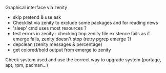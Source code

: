 Graphical interface via zenity
- skip pretend & use ask
- Checklist via zenity to exclude some packages and for reading news
- 'sleep' cmd uses most resources ?
- test errors in zenity : checking tmp zenity file existence fails as if emerge fails, zenity doesn't stop (retry pgrep emerge ?)
- depclean (zenity messages & percentage)
- get colored/bold output from emerge to zenity

Check system used and use the correct way to upgrade system (portage, apt, rpm, pacman...)
